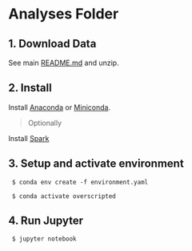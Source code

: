 # Analyses Folder


## 1. Download Data

See main [README.md](https://github.com/mozilla/overscripted/blob/master/README.md) and unzip.


## 2. Install  
Install [Anaconda](https://www.anaconda.com/download) or [Miniconda](https://conda.io/miniconda.html).

> Optionally

Install [Spark](http://spark.apache.org/)


## 3. Setup and activate environment

```
 $ conda env create -f environment.yaml    
```
```
 $ conda activate overscripted    
```    
## 4. Run Jupyter

```
 $ jupyter notebook   
```

